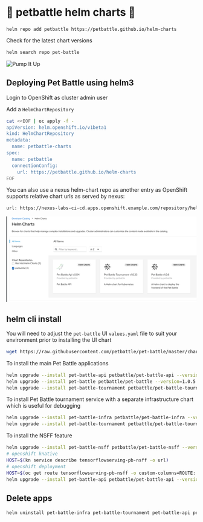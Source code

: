 # 🍾 petbattle helm charts 🍾
```
helm repo add petbattle https://petbattle.github.io/helm-charts
```

Check for the latest chart versions
```bash
helm search repo pet-battle
```

![Pump It Up](https://i.pinimg.com/originals/c4/43/fc/c443fcf40abba3f9e098d5bd25ca20be.gif)

## Deploying Pet Battle using helm3

Login to OpenShift as cluster admin user

Add a `HelmChartRepository`

```bash
cat <<EOF | oc apply -f -
apiVersion: helm.openshift.io/v1beta1
kind: HelmChartRepository
metadata:
  name: petbattle-charts
spec:
  name: petbattle
  connectionConfig:
    url: https://petbattle.github.io/helm-charts
EOF
```

You can also use a nexus helm-chart repo as another entry as OpenShift supports relative chart urls as served by nexus:
```bash
url: https://nexus-labs-ci-cd.apps.openshift.example.com/repository/helm-charts
```

![pb-helm-charts-ocp.png](images/pb-helm-charts-ocp.png)

## helm cli install

You will need to adjust the `pet-battle` UI `values.yaml` file to suit your environment prior to installing the UI chart
```bash
wget https://raw.githubusercontent.com/petbattle/pet-battle/master/chart/values.yaml
```

To install the main Pet Battle applications
```bash
helm upgrade --install pet-battle-api petbattle/pet-battle-api --version=1.0.11 --namespace petbattle --create-namespace
helm upgrade --install pet-battle petbattle/pet-battle --version=1.0.5 -f values.yaml --namespace petbattle
helm upgrade --install pet-battle-tournament petbattle/pet-battle-tournament --version=1.0.31 --namespace petbattle
```

To install Pet Battle tournament service with a separate infrastructure chart which is useful for debugging
```bash
helm upgrade --install pet-battle-infra petbattle/pet-battle-infra --version=1.0.21 --set install_cert_util=true --namespace petbattle
helm upgrade --install pet-battle-tournament petbattle/pet-battle-tournament --version=1.0.31 --set tags.infra=false --namespace petbattle
```

To install the NSFF feature
```bash
helm upgrade --install pet-battle-nsff petbattle/pet-battle-nsff --version=0.0.2 --namespace petbattle
# openshift knative
HOST=$(kn service describe tensorflowserving-pb-nsff -o url)
# openshift deployment
HOST=$(oc get route tensorflowserving-pb-nsff -o custom-columns=ROUTE:.spec.host --no-headers)
helm upgrade --install pet-battle-api petbattle/pet-battle-api --version=1.0.11 --set nsff.enabled=true --set nsff.apiHost=${HOST} --namespace petbattle
```

## Delete apps

```bash
helm uninstall pet-battle-infra pet-battle-tournament pet-battle-api pet-battle pet-battle-nsff
```
